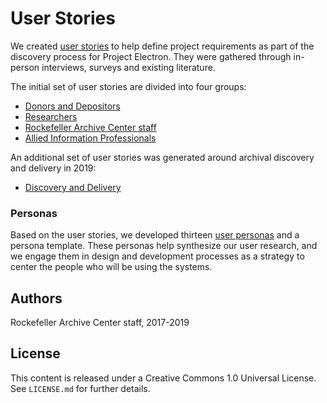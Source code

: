 # User Stories

We created [user stories](/user-stories) to help define project requirements as part of the discovery process for Project Electron. They were gathered through in-person interviews, surveys and existing literature.

The initial set of user stories are divided into four groups:

*   [Donors and Depositors](donors-and-depositors.csv)
*   [Researchers](researchers.csv)
*   [Rockefeller Archive Center staff](rac-staff.csv)
*   [Allied Information Professionals](allied-information-professionals.csv)

An additional set of user stories was generated around archival discovery and delivery in 2019:

*   [Discovery and Delivery](discovery-and-delivery.csv)

### Personas

Based on the user stories, we developed thirteen [user personas](https://github.com/RockefellerArchiveCenter/personas/tree/base/project-electron-personas) and a persona template. These personas help synthesize our user research, and we engage them in design and development processes as a strategy to center the people who will be using the systems.

## Authors

Rockefeller Archive Center staff, 2017-2019

## License

This content is released under a Creative Commons 1.0 Universal License. See `LICENSE.md` for further details.

